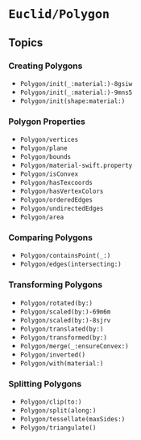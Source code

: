 # ``Euclid/Polygon``

## Topics

### Creating Polygons

- ``Polygon/init(_:material:)-8gsiw``
- ``Polygon/init(_:material:)-9mns5``
- ``Polygon/init(shape:material:)``

### Polygon Properties

- ``Polygon/vertices``
- ``Polygon/plane``
- ``Polygon/bounds``
- ``Polygon/material-swift.property``
- ``Polygon/isConvex``
- ``Polygon/hasTexcoords``
- ``Polygon/hasVertexColors``
- ``Polygon/orderedEdges``
- ``Polygon/undirectedEdges``
- ``Polygon/area``

### Comparing Polygons

- ``Polygon/containsPoint(_:)``
- ``Polygon/edges(intersecting:)``

### Transforming Polygons

- ``Polygon/rotated(by:)``
- ``Polygon/scaled(by:)-69m6m``
- ``Polygon/scaled(by:)-8sjrv``
- ``Polygon/translated(by:)``
- ``Polygon/transformed(by:)``
- ``Polygon/merge(_:ensureConvex:)``
- ``Polygon/inverted()``
- ``Polygon/with(material:)``

### Splitting Polygons

- ``Polygon/clip(to:)``
- ``Polygon/split(along:)``
- ``Polygon/tessellate(maxSides:)``
- ``Polygon/triangulate()``